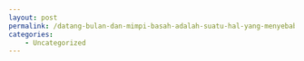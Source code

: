 ```yaml
---
layout: post
permalink: /datang-bulan-dan-mimpi-basah-adalah-suatu-hal-yang-menyebabkan/
categories:
    - Uncategorized
---
```


